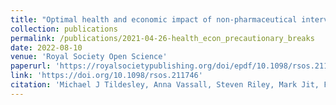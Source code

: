 ```yaml
---
title: "Optimal health and economic impact of non-pharmaceutical intervention measures prior and post vaccination in England: a mathematical modelling study"
collection: publications
permalink: /publications/2021-04-26-health_econ_precautionary_breaks
date: 2022-08-10
venue: 'Royal Society Open Science'
paperurl: 'https://royalsocietypublishing.org/doi/epdf/10.1098/rsos.211746'
link: 'https://doi.org/10.1098/rsos.211746'
citation: 'Michael J Tildesley, Anna Vassall, Steven Riley, Mark Jit, Frank Sandmann, <b>Edward M Hill</b>, Robin N Thompson, Benjamin D Atkins, John Edmunds, Louise Dyson, Matt J Keeling. (2022). &quot;Optimal health and economic impact of non-pharmaceutical intervention measures prior and post vaccination in England: a mathematical modelling study.&quot; <i>Royal Society Open Science</i>. <b>9</b>(8): 211746. doi:10.1098/rsos.211746.'
---
```

